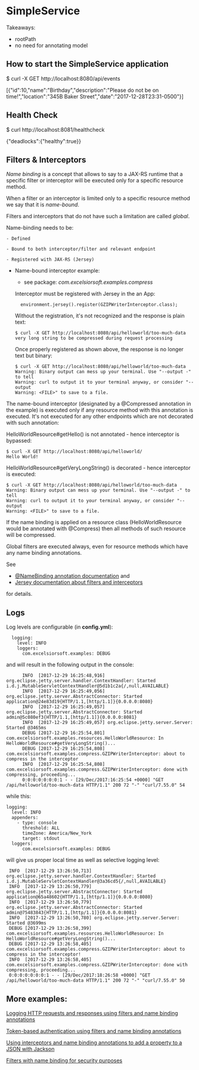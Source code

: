 # SimpleService

Takeaways:
- rootPath
- no need for annotating model

How to start the SimpleService application
------------------------------------------

$ curl -X GET http://localhost:8080/api/events

[{"id":10,"name":"Birthday","description":"Please do not be on time!","location":"345B Baker Street","date":"2017-12-28T23:31-0500"}]

Health Check
---

$ curl http://localhost:8081/healthcheck

{"deadlocks":{"healthy":true}}


Filters & Interceptors
----------------------
*Name binding* is a concept that allows to say to a JAX-RS runtime that a specific filter or interceptor will be executed only for a specific resource method.

When a filter or an interceptor is limited only to a specific resource method we say that it is *name-bound*.

Filters and interceptors that do not have such a limitation are called *global*.

Name-binding needs to be:

    - Defined

    - Bound to both interceptor/filter and relevant endpoint

    - Registered with JAX-RS (Jersey)


- Name-bound interceptor example:

  - see package: *com.excelsiorsoft.examples.compress*

  Interceptor must be registered with Jersey in the an App:

        environment.jersey().register(GZIPWriterInterceptor.class);

  Without the registration, it's not recognized and the response
  is plain text:

      $ curl -X GET http://localhost:8080/api/helloworld/too-much-data
      very long string to be compressed during request processing

  Once properly registered as shown above, the response is no longer text but binary:

      $ curl -X GET http://localhost:8080/api/helloworld/too-much-data
      Warning: Binary output can mess up your terminal. Use "--output -" to tell
      Warning: curl to output it to your terminal anyway, or consider "--output
      Warning: <FILE>" to save to a file.

The name-bound interceptor (designated by a @Compressed annotation in the example) is executed only if any resource method with this annotation is executed.
It's not executed for any other endpoints which are not decorated with such annotation:

HelloWorldResource#getHello() is not annotated - hence interceptor is bypassed:

    $ curl -X GET http://localhost:8080/api/helloworld/
    Hello World!

HelloWorldResource#getVeryLongString() is decorated - hence interceptor is executed:

    $ curl -X GET http://localhost:8080/api/helloworld/too-much-data
    Warning: Binary output can mess up your terminal. Use "--output -" to tell
    Warning: curl to output it to your terminal anyway, or consider "--output
    Warning: <FILE>" to save to a file.

If the name binding is applied on a resource class (HelloWorldResource would be annotated with @Compress) then all methods of such resource will be compressed.

Global filters are executed always, even for resource methods which have any name binding annotations.

See
   - [@NameBinding annotation documentation](https://docs.oracle.com/javaee/7/api/javax/ws/rs/NameBinding.html) and
   - [Jersey documentation about filters and interceptors](https://jersey.github.io/documentation/latest/user-guide.html#filters-and-interceptors)

 for details.

Logs
---

  Log levels are configurable (in **config.yml**):

      logging:
        level: INFO
        loggers:
          com.excelsiorsoft.examples: DEBUG

  and will result in the following output in the console:

          INFO  [2017-12-29 16:25:48,916] org.eclipse.jetty.server.handler.ContextHandler: Started i.d.j.MutableServletContextHandler@5d1b1c2a{/,null,AVAILABLE}
          INFO  [2017-12-29 16:25:49,056] org.eclipse.jetty.server.AbstractConnector: Started application@24e83d19{HTTP/1.1,[http/1.1]}{0.0.0.0:8080}
          INFO  [2017-12-29 16:25:49,057] org.eclipse.jetty.server.AbstractConnector: Started admin@5c080ef3{HTTP/1.1,[http/1.1]}{0.0.0.0:8081}
          INFO  [2017-12-29 16:25:49,057] org.eclipse.jetty.server.Server: Started @3465ms
          DEBUG [2017-12-29 16:25:54,801] com.excelsiorsoft.examples.resources.HelloWorldResource: In HelloWorldResource#getVeryLongString()...
          DEBUG [2017-12-29 16:25:54,808] com.excelsiorsoft.examples.compress.GZIPWriterInterceptor: about to compress in the interceptor
          INFO  [2017-12-29 16:25:54,808] com.excelsiorsoft.examples.compress.GZIPWriterInterceptor: done with compressing, proceeding...
          0:0:0:0:0:0:0:1 - - [29/Dec/2017:16:25:54 +0000] "GET /api/helloworld/too-much-data HTTP/1.1" 200 72 "-" "curl/7.55.0" 54

while this:

    logging:
      level: INFO
      appenders:
        - type: console
          threshold: ALL
          timeZone: America/New_York
          target: stdout
      loggers:
          com.excelsiorsoft.examples: DEBUG

 will give us proper local time as well as selective logging level:

     INFO  [2017-12-29 13:26:50,713] org.eclipse.jetty.server.handler.ContextHandler: Started i.d.j.MutableServletContextHandler@3a36cd5{/,null,AVAILABLE}
     INFO  [2017-12-29 13:26:50,779] org.eclipse.jetty.server.AbstractConnector: Started application@65a48602{HTTP/1.1,[http/1.1]}{0.0.0.0:8080}
     INFO  [2017-12-29 13:26:50,779] org.eclipse.jetty.server.AbstractConnector: Started admin@75483843{HTTP/1.1,[http/1.1]}{0.0.0.0:8081}
     INFO  [2017-12-29 13:26:50,780] org.eclipse.jetty.server.Server: Started @3699ms
     DEBUG [2017-12-29 13:26:58,399] com.excelsiorsoft.examples.resources.HelloWorldResource: In HelloWorldResource#getVeryLongString()...
     DEBUG [2017-12-29 13:26:58,405] com.excelsiorsoft.examples.compress.GZIPWriterInterceptor: about to compress in the interceptor!
     INFO  [2017-12-29 13:26:58,405] com.excelsiorsoft.examples.compress.GZIPWriterInterceptor: done with compressing, proceeding...
     0:0:0:0:0:0:0:1 - - [29/Dec/2017:18:26:58 +0000] "GET /api/helloworld/too-much-data HTTP/1.1" 200 72 "-" "curl/7.55.0" 50




 More examples:
---------------

[Logging HTTP requests and responses using filters and name binding annotations](https://stackoverflow.com/a/33667568/1426227)

[Token-based authentication using filters and name binding annotations](https://stackoverflow.com/a/26778123/1426227)

[Using interceptors and name binding annotations to add a property to a JSON with Jackson](https://stackoverflow.com/a/36546268/1426227)

[Filters with name binding for security purposes](https://stackoverflow.com/a/33649605/1426227)

